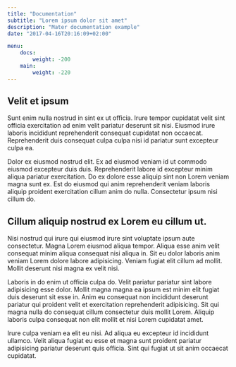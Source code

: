 ```yaml
---
title: "Documentation"
subtitle: "Lorem ipsum dolor sit amet"
description: "Mater documentation example"
date: "2017-04-16T20:16:09+02:00"

menu:
    docs:
        weight: -200
    main:
        weight: -220
---
```


## Velit et ipsum

Sunt enim nulla nostrud in sint ex ut officia. Irure tempor cupidatat velit sint officia exercitation ad enim velit pariatur deserunt sit nisi. Eiusmod irure laboris incididunt reprehenderit consequat cupidatat non occaecat. Reprehenderit duis consequat culpa culpa nisi id pariatur sunt excepteur culpa ea.

Dolor ex eiusmod nostrud elit. Ex ad eiusmod veniam id ut commodo eiusmod excepteur duis duis. Reprehenderit labore id excepteur minim aliqua pariatur exercitation. Do ex dolore esse aliquip sint non Lorem veniam magna sunt ex. Est do eiusmod qui anim reprehenderit veniam laboris aliquip proident exercitation cillum anim do nulla. Consectetur ipsum nisi cillum do.


## Cillum aliquip nostrud ex Lorem eu cillum ut.

Nisi nostrud qui irure qui eiusmod irure sint voluptate ipsum aute consectetur. Magna Lorem eiusmod aliqua tempor. Aliqua esse anim velit consequat minim aliqua consequat nisi aliqua in. Sit eu dolor laboris anim veniam Lorem dolore labore adipisicing. Veniam fugiat elit cillum ad mollit. Mollit deserunt nisi magna ex velit nisi.

Laboris in do enim ut officia culpa do. Velit pariatur pariatur sint labore adipisicing esse dolor. Mollit magna magna ea ipsum est minim elit fugiat duis deserunt sit esse in. Anim eu consequat non incididunt deserunt pariatur qui proident velit et exercitation reprehenderit adipisicing. Sit qui magna nulla do consequat cillum consectetur duis mollit Lorem. Aliquip laboris culpa consequat non elit mollit et nisi Lorem cupidatat amet.

Irure culpa veniam ea elit eu nisi. Ad aliqua eu excepteur id incididunt ullamco. Velit aliqua fugiat eu esse et magna sunt proident pariatur adipisicing pariatur deserunt quis officia. Sint qui fugiat ut sit anim occaecat cupidatat.
